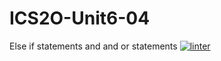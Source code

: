 # ICS2O-Unit6-04
Else if statements and and or statements 
 [![linter](https://github.com/<Lauren-Jeffrey>/<ICS2O-Uit6-04>/workflows/linter/badge.svg)](https://github.com/marketplace/actions/super-linter)  
